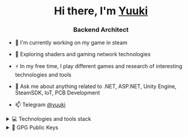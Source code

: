 <h1 align="center">Hi there, I'm <a href="https://0xf6.moe/" target="_blank">Yuuki</a> 
<h3 align="center">Backend Architect</h3>


- :telescope: I'm currently working on my game in steam 

- :seedling: Exploring shaders and gaming network technologies

- :zap: In my free time, I play different games and research of interesting technologies and tools

- 💼 Ask me about anything related to .NET, ASP.NET, Unity Engine, SteamSDK, IoT, PCB Development

- :mailbox: Telegram [@yuuki](https://yuuki.t.me)


<details>
  <summary>💻 Technologies and tools stack</summary>
  
![C](https://img.shields.io/badge/c-%2300599C.svg?style=for-the-badge&logo=c&logoColor=white) ![C#](https://img.shields.io/badge/c%23-%23239120.svg?style=for-the-badge&logo=c-sharp&logoColor=white) ![C++](https://img.shields.io/badge/c++-%2300599C.svg?style=for-the-badge&logo=c%2B%2B&logoColor=white) ![Cloudflare](https://img.shields.io/badge/Cloudflare-F38020?style=for-the-badge&logo=Cloudflare&logoColor=white) ![Firebase](https://img.shields.io/badge/firebase-%23039BE5.svg?style=for-the-badge&logo=firebase) ![Google Cloud](https://img.shields.io/badge/Google%20Cloud-%234285F4.svg?style=for-the-badge&logo=google-cloud&logoColor=white) ![Vercel](https://img.shields.io/badge/vercel-%23000000.svg?style=for-the-badge&logo=vercel&logoColor=white) ![.Net](https://img.shields.io/badge/.NET-5C2D91?style=for-the-badge&logo=.net&logoColor=white) ![UNITY](https://img.shields.io/badge/Unity-%2320232a.svg?style=for-the-badge&logo=unity&logoColor=white) ![Vue.js](https://img.shields.io/badge/vuejs-%2335495e.svg?style=for-the-badge&logo=vuedotjs&logoColor=%234FC08D) ![Postgres](https://img.shields.io/badge/postgres-%23316192.svg?style=for-the-badge&logo=postgresql&logoColor=white) ![Redis](https://img.shields.io/badge/redis-%23DD0031.svg?style=for-the-badge&logo=redis&logoColor=white) ![LINUX](https://img.shields.io/badge/Linux-FCC624?style=for-the-badge&logo=linux&logoColor=black) ![Arduino](https://img.shields.io/badge/-Arduino-00979D?style=for-the-badge&logo=Arduino&logoColor=white)
  
</details>

<details>
  <summary>🔑 GPG Public Keys</summary>
  
- [EA BF C9 83 C9 D0 67 82](https://keybase.io/ivysola/pgp_keys.asc?fingerprint=2d0c78d9a78e64296112e275eabfc983c9d06782)
- [18 AA FB 68 00 E5 B4 1F](https://keybase.io/ivysola/pgp_keys.asc?fingerprint=1f77a0a09336f219a9d7acc418aafb6800e5b41f)

[![](https://visitcount.itsvg.in/api?id=0xf6&label=Profile%20Views&pretty=false)](https://visitcount.itsvg.in)

</details>    









